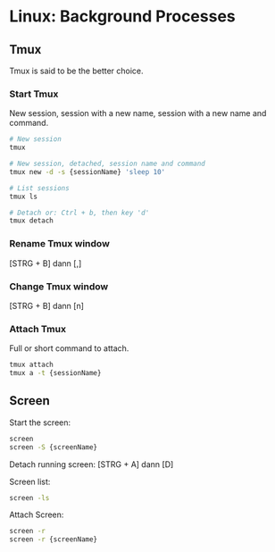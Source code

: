 # Linux: Background Processes

## Tmux

Tmux is said to be the better choice.

### Start Tmux

New session, session with a new name, session with a new name and command.

```bash
# New session
tmux

# New session, detached, session name and command
tmux new -d -s {sessionName} 'sleep 10'

# List sessions
tmux ls

# Detach or: Ctrl + b, then key 'd'
tmux detach
```

### Rename Tmux window

[STRG + B] dann [,]

### Change Tmux window

[STRG + B] dann [n]

### Attach Tmux

Full or short command to attach.

```bash
tmux attach
tmux a -t {sessionName}
```

## Screen

Start the screen:

```bash
screen
screen -S {screenName}
```

Detach running screen: [STRG + A] dann [D]

Screen list:

```bash
screen -ls
```

Attach Screen:

```bash
screen -r
screen -r {screenName}
```
